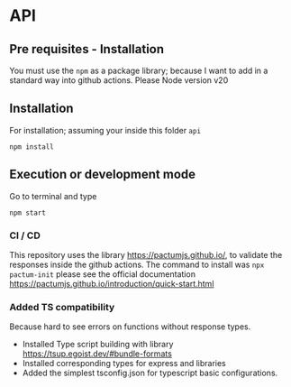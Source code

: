 # API

## Pre requisites - Installation

You must use the `npm` as a package library; because I want to add in a standard way into github actions.
Please Node version v20

## Installation

For installation; assuming your inside this folder `api`

```shell
npm install
```

## Execution or development mode

Go to terminal and type

```shell
npm start
```

### CI / CD

This repository uses the library <https://pactumjs.github.io/>, to validate the responses inside the github actions.
The command to install was `npx pactum-init` please see the official documentation <https://pactumjs.github.io/introduction/quick-start.html>

### Added TS compatibility

Because hard to see errors on functions without response types.

- Installed Type script building with library <https://tsup.egoist.dev/#bundle-formats>
- Installed corresponding types for express and libraries
- Added the simplest tsconfig.json for typescript basic configurations.

